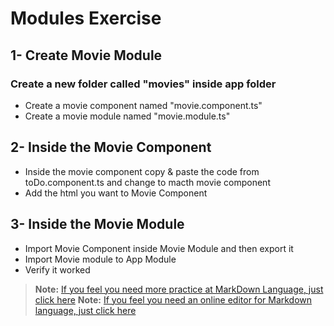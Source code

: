 # Modules Exercise

1- Create Movie Module
---------------
### Create a new folder called "movies" inside app folder

- Create a movie component named "movie.component.ts" 
- Create a movie module named "movie.module.ts"


2- Inside the Movie Component
---------------     

- Inside the movie component copy & paste the code from toDo.component.ts and change to macth movie component
- Add the html you want to Movie Component

3- Inside the Movie Module
---------------     

- Import Movie Component inside Movie Module and then export it
- Import Movie module to App Module
- Verify it worked


  
> **Note:** [If you feel you need more practice at MarkDown Language, just click here](https://www.markdownguide.org/basic-syntax/#overview)
> **Note:** [If you feel you need an online editor for Markdown language, just click here](https://dillinger.io/)   